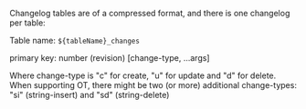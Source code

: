 
Changelog tables are of a compressed format, and there is one changelog per table:

Table name: `${tableName}_changes`

primary key: number (revision)
[change-type, ...args]

Where change-type is "c" for create, "u" for update and "d" for delete.
When supporting OT, there might be two (or more) additional change-types: "si" (string-insert) and "sd" (string-delete)

